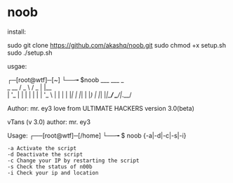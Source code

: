 # noob
install:

sudo git clone https://github.com/akashq/noob.git
sudo chmod +x setup.sh
sudo ./setup.sh

usgae:

┌─[root@wtf]─[~]
└──╼ $noob
        ___   ___  _     
 _ __  / _ \ / _ \| |__  
| '_ \| | | | | | | '_ \ 
| | | | |_| | |_| | |_) |
|_| |_|\___/ \___/|_.__/ 
                         
Author: mr. ey3
love from ULTIMATE HACKERS
version 3.0(beta)


vTans (v 3.0)
author: mr. ey3

Usage:
┌──[root@wtf]─[/home]
└──╼ $ noob {-a|-d|-c|-s|-i}

	-a Activate the script	
	-d Deactivate the script
	-c Change your IP by restarting the script
	-s Check the status of n00b
	-i Check your ip and location
	

